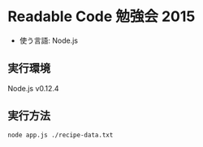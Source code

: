 # Readable Code 勉強会 2015
* 使う言語: Node.js 

## 実行環境
Node.js v0.12.4

## 実行方法

```
node app.js ./recipe-data.txt
```
